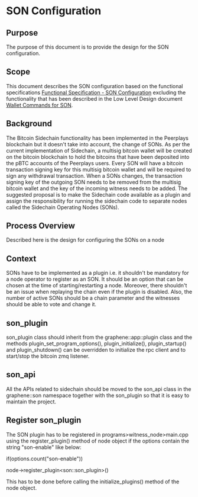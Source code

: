 # SON Configuration

## Purpose

The purpose of this document is to provide the design for the SON configuration.

## Scope

This document describes the SON configuration based on the functional specifications [Functional Specification - SON Configuration](file:///C:/wiki/spaces/PIX/pages/288817497/Functional+Specification+-+SON+Configuration) excluding the functionality that has been described in the Low Level Design document [Wallet Commands for SON](file:///C:/wiki/spaces/PIX/pages/333545473/Wallet+Commands+for+SON).

## Background

The Bitcoin Sidechain functionality has been implemented in the Peerplays blockchain but it doesn't take into account, the change of SONs. As per the current implementation of Sidechain, a multisig bitcoin wallet will be created on the bitcoin blockchain to hold the bitcoins that have been deposited into the pBTC accounts of the Peerplays users. Every SON will have a bitcoin transaction signing key for this multisig bitcoin wallet and will be required to sign any withdrawal transaction. When a SONs changes, the transaction signing key of the outgoing SON needs to be removed from the multisig bitcoin wallet and the key of the incoming witness needs to be added. The suggested proposal is to make the Sidechain code available as a plugin and assign the responsibility for running the sidechain code to separate nodes called the Sidechain Operating Nodes \(SONs\). 

## Process Overview

Described here is the design for configuring the SONs on a node

## Context

SONs have to be implemented as a plugin i.e. it shouldn't be mandatory for a node operator to register as an SON. It should be an option that can be chosen at the time of starting/restarting a node. Moreover, there shouldn't be an issue when replaying the chain even if the plugin is disabled. Also, the number of active SONs should be a chain parameter and the witnesses should be able to vote and change it.

## son\_plugin

son\_plugin class should inherit from the graphene::app::plugin class and the methods plugin\_set\_program\_options\(\), plugin\_initialize\(\), plugin\_startup\(\) and plugin\_shutdown\(\) can be overridden to initialize the rpc client and to start/stop the bitcoin zmq listener.

## son\_api

All the APIs related to sidechain should be moved to the son\_api class in the graphene::son namespace together with the son\_plugin so that it is easy to maintain the project.

## Register son\_plugin

The SON plugin has to be registered in programs&gt;witness\_node&gt;main.cpp using the register\_plugin\(\) method of node object if the options contain the string "son-enable" like below:

if\(options.count\("son-enable"\)\)

  node-&gt;register\_plugin&lt;son::son\_plugin&gt;\(\)

This has to be done before calling the initialize\_plugins\(\) method of the node object.

